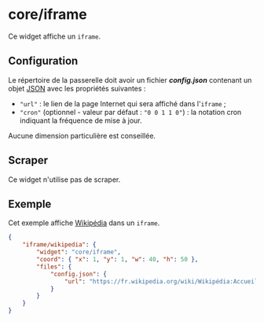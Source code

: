 # core/iframe

Ce widget affiche un `iframe`.

## Configuration

Le répertoire de la passerelle doit avoir un fichier ***config.json***
contenant un objet
[JSON](http://www.json.org/json-fr.html "JavaScript Object Notation") avec les
propriétés suivantes :

- `"url"` : le lien de la page Internet qui sera affiché dans l'`iframe` ;
- `"cron"` (optionnel - valeur par défaut : `"0 0 1 1 0"`) : la notation cron
  indiquant la fréquence de mise à jour.

Aucune dimension particulière est conseillée.

## Scraper

Ce widget n'utilise pas de scraper.

## Exemple

Cet exemple affiche
[Wikipédia](//fr.wikipedia.org/wiki/Wikipédia:Accueil_principal) dans un
`iframe`.

```JSON
{
    "iframe/wikipedia": {
        "widget": "core/iframe",
        "coord": { "x": 1, "y": 1, "w": 40, "h": 50 },
        "files": {
            "config.json": {
                "url": "https://fr.wikipedia.org/wiki/Wikipédia:Accueil_principal"
            }
        }
    }
}
```
